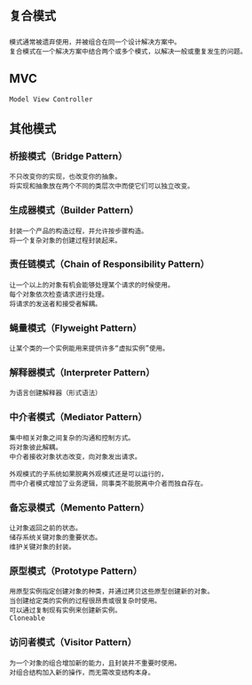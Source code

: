 
## 复合模式

##### 
    
    模式通常被遗弃使用，并被组合在同一个设计解决方案中。
    复合模式在一个解决方案中结合两个或多个模式，以解决一般或重复发生的问题。
    
## MVC

    Model View Controller
  
    
## 其他模式

### 桥接模式（Bridge Pattern）

    不只改变你的实现，也改变你的抽象。
    将实现和抽象放在两个不同的类层次中而使它们可以独立改变。

### 生成器模式（Builder Pattern）
    
    封装一个产品的构造过程，并允许按步骤构造。
    将一个复杂对象的创建过程封装起来。
    
### 责任链模式（Chain of Responsibility Pattern）

    让一个以上的对象有机会能够处理某个请求的时候使用。
    每个对象依次检查请求进行处理。
    将请求的发送者和接受者解耦。
    
### 蝇量模式（Flyweight Pattern）

    让某个类的一个实例能用来提供许多“虚拟实例”使用。
    
### 解释器模式（Interpreter Pattern）

    为语言创建解释器（形式语法）       
    
### 中介者模式（Mediator Pattern）

    集中相关对象之间复杂的沟通和控制方式。
    将对象彼此解耦。
    中介者接收对象状态改变，向对象发出请求。
    
    外观模式的子系统如果脱离外观模式还是可以运行的，
    而中介者模式增加了业务逻辑，同事类不能脱离中介者而独自存在。
    
### 备忘录模式（Memento Pattern）

    让对象返回之前的状态。
    储存系统关键对象的重要状态。
    维护关键对象的封装。
    
### 原型模式（Prototype Pattern）

    用原型实例指定创建对象的种类，并通过拷贝这些原型创建新的对象。
    当创建给定类的实例的过程很昂贵或很复杂时使用。
    可以通过复制现有实例来创建新实例。
    Cloneable
    
### 访问者模式（Visitor Pattern）

    为一个对象的组合增加新的能力，且封装并不重要时使用。
    对组合结构加入新的操作，而无需改变结构本身。